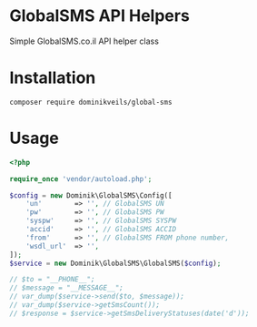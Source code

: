 GlobalSMS API Helpers
================
Simple GlobalSMS.co.il API helper class

Installation
============
`composer require dominikveils/global-sms`

Usage
============
```php
<?php

require_once 'vendor/autoload.php';

$config = new Dominik\GlobalSMS\Config([
    'un'        => '', // GlobalSMS UN
    'pw'        => '', // GlobalSMS PW
    'syspw'     => '', // GlobalSMS SYSPW
    'accid'     => '', // GlobalSMS ACCID
    'from'      => '', // GlobalSMS FROM phone number,
    'wsdl_url'  => '',
]);
$service = new Dominik\GlobalSMS\GlobalSMS($config);

// $to = "__PHONE__";
// $message = "__MESSAGE__";
// var_dump($service->send($to, $message));
// var_dump($service->getSmsCount());
// $response = $service->getSmsDeliveryStatuses(date('d'));
```
